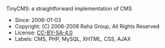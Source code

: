 TinyCMS: a straightforward implementation of CMS

- Since: 2006-01-03
- Copyright: (C) 2006-2008 Raha Group, All Rights Reserved
- License: [CC-BY-SA-4.0](https://creativecommons.org/licenses/by-sa/4.0)
- Labels: CMS, PHP, MySQL, XHTML, CSS, AJAX